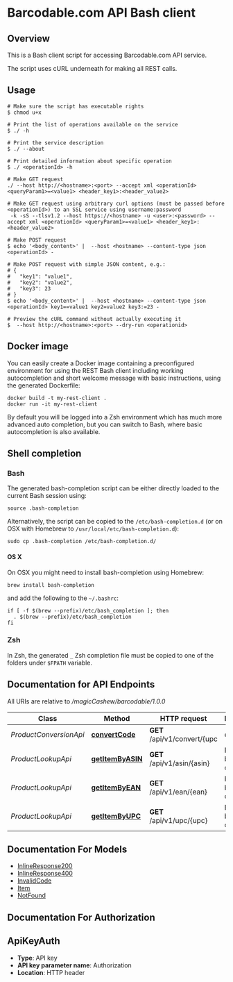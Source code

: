 # Barcodable.com API Bash client

## Overview
This is a Bash client script for accessing Barcodable.com API service.

The script uses cURL underneath for making all REST calls.

## Usage

```shell
# Make sure the script has executable rights
$ chmod u+x 

# Print the list of operations available on the service
$ ./ -h

# Print the service description
$ ./ --about

# Print detailed information about specific operation
$ ./ <operationId> -h

# Make GET request
./ --host http://<hostname>:<port> --accept xml <operationId> <queryParam1>=<value1> <header_key1>:<header_value2>

# Make GET request using arbitrary curl options (must be passed before <operationId>) to an SSL service using username:password
 -k -sS --tlsv1.2 --host https://<hostname> -u <user>:<password> --accept xml <operationId> <queryParam1>=<value1> <header_key1>:<header_value2>

# Make POST request
$ echo '<body_content>' |  --host <hostname> --content-type json <operationId> -

# Make POST request with simple JSON content, e.g.:
# {
#   "key1": "value1",
#   "key2": "value2",
#   "key3": 23
# }
$ echo '<body_content>' |  --host <hostname> --content-type json <operationId> key1==value1 key2=value2 key3:=23 -

# Preview the cURL command without actually executing it
$  --host http://<hostname>:<port> --dry-run <operationid>

```

## Docker image
You can easily create a Docker image containing a preconfigured environment
for using the REST Bash client including working autocompletion and short
welcome message with basic instructions, using the generated Dockerfile:

```shell
docker build -t my-rest-client .
docker run -it my-rest-client
```

By default you will be logged into a Zsh environment which has much more
advanced auto completion, but you can switch to Bash, where basic autocompletion
is also available.

## Shell completion

### Bash
The generated bash-completion script can be either directly loaded to the current Bash session using:

```shell
source .bash-completion
```

Alternatively, the script can be copied to the `/etc/bash-completion.d` (or on OSX with Homebrew to `/usr/local/etc/bash-completion.d`):

```shell
sudo cp .bash-completion /etc/bash-completion.d/
```

#### OS X
On OSX you might need to install bash-completion using Homebrew:
```shell
brew install bash-completion
```
and add the following to the `~/.bashrc`:

```shell
if [ -f $(brew --prefix)/etc/bash_completion ]; then
  . $(brew --prefix)/etc/bash_completion
fi
```

### Zsh
In Zsh, the generated `_` Zsh completion file must be copied to one of the folders under `$FPATH` variable.


## Documentation for API Endpoints

All URIs are relative to */magicCashew/barcodable/1.0.0*

Class | Method | HTTP request | Description
------------ | ------------- | ------------- | -------------
*ProductConversionApi* | [**convertCode**](docs/ProductConversionApi.md#convertcode) | **GET** /api/v1/convert/{upc | ean | asin} | Convert between UPC, EAN, and ASIN product codes.
*ProductLookupApi* | [**getItemByASIN**](docs/ProductLookupApi.md#getitembyasin) | **GET** /api/v1/asin/{asin} | Find item by asin code
*ProductLookupApi* | [**getItemByEAN**](docs/ProductLookupApi.md#getitembyean) | **GET** /api/v1/ean/{ean} | Find item by UPC code
*ProductLookupApi* | [**getItemByUPC**](docs/ProductLookupApi.md#getitembyupc) | **GET** /api/v1/upc/{upc} | Find item by UPC code


## Documentation For Models

 - [InlineResponse200](docs/InlineResponse200.md)
 - [InlineResponse400](docs/InlineResponse400.md)
 - [InvalidCode](docs/InvalidCode.md)
 - [Item](docs/Item.md)
 - [NotFound](docs/NotFound.md)


## Documentation For Authorization


## ApiKeyAuth

- **Type**: API key
- **API key parameter name**: Authorization
- **Location**: HTTP header


